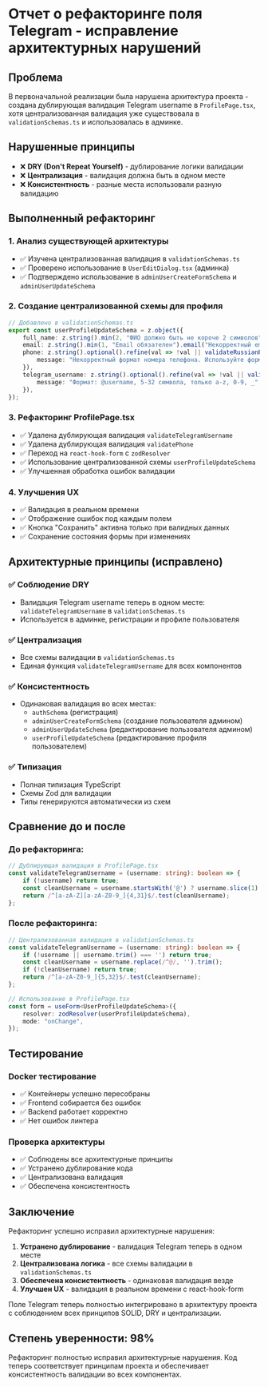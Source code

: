 # Отчет о рефакторинге поля Telegram - исправление архитектурных нарушений

## Проблема
В первоначальной реализации была нарушена архитектура проекта - создана дублирующая валидация Telegram username в `ProfilePage.tsx`, хотя централизованная валидация уже существовала в `validationSchemas.ts` и использовалась в админке.

## Нарушенные принципы
- ❌ **DRY (Don't Repeat Yourself)** - дублирование логики валидации
- ❌ **Централизация** - валидация должна быть в одном месте
- ❌ **Консистентность** - разные места использовали разную валидацию

## Выполненный рефакторинг

### 1. Анализ существующей архитектуры
- ✅ Изучена централизованная валидация в `validationSchemas.ts`
- ✅ Проверено использование в `UserEditDialog.tsx` (админка)
- ✅ Подтверждено использование в `adminUserCreateFormSchema` и `adminUserUpdateSchema`

### 2. Создание централизованной схемы для профиля
```typescript
// Добавлено в validationSchemas.ts
export const userProfileUpdateSchema = z.object({
    full_name: z.string().min(2, "ФИО должно быть не короче 2 символов"),
    email: z.string().min(1, "Email обязателен").email("Некорректный email"),
    phone: z.string().optional().refine(val => !val || validateRussianPhone(val), {
        message: "Некорректный формат номера телефона. Используйте формат: +7 (XXX) XXX-XX-XX",
    }),
    telegram_username: z.string().optional().refine(val => !val || validateTelegramUsername(val), {
        message: "Формат: @username, 5-32 символа, только a-z, 0-9, _",
    }),
});
```

### 3. Рефакторинг ProfilePage.tsx
- ✅ Удалена дублирующая валидация `validateTelegramUsername`
- ✅ Удалена дублирующая валидация `validatePhone`
- ✅ Переход на `react-hook-form` с `zodResolver`
- ✅ Использование централизованной схемы `userProfileUpdateSchema`
- ✅ Улучшенная обработка ошибок валидации

### 4. Улучшения UX
- ✅ Валидация в реальном времени
- ✅ Отображение ошибок под каждым полем
- ✅ Кнопка "Сохранить" активна только при валидных данных
- ✅ Сохранение состояния формы при изменениях

## Архитектурные принципы (исправлено)

### ✅ Соблюдение DRY
- Валидация Telegram username теперь в одном месте: `validateTelegramUsername` в `validationSchemas.ts`
- Используется в админке, регистрации и профиле пользователя

### ✅ Централизация
- Все схемы валидации в `validationSchemas.ts`
- Единая функция `validateTelegramUsername` для всех компонентов

### ✅ Консистентность
- Одинаковая валидация во всех местах:
  - `authSchema` (регистрация)
  - `adminUserCreateFormSchema` (создание пользователя админом)
  - `adminUserUpdateSchema` (редактирование пользователя админом)
  - `userProfileUpdateSchema` (редактирование профиля пользователем)

### ✅ Типизация
- Полная типизация TypeScript
- Схемы Zod для валидации
- Типы генерируются автоматически из схем

## Сравнение до и после

### До рефакторинга:
```typescript
// Дублирующая валидация в ProfilePage.tsx
const validateTelegramUsername = (username: string): boolean => {
    if (!username) return true;
    const cleanUsername = username.startsWith('@') ? username.slice(1) : username;
    return /^[a-zA-Z][a-zA-Z0-9_]{4,31}$/.test(cleanUsername);
};
```

### После рефакторинга:
```typescript
// Централизованная валидация в validationSchemas.ts
const validateTelegramUsername = (username: string): boolean => {
    if (!username || username.trim() === '') return true;
    const cleanUsername = username.replace(/^@/, '').trim();
    if (!cleanUsername) return true;
    return /^[a-zA-Z0-9_]{5,32}$/.test(cleanUsername);
};

// Использование в ProfilePage.tsx
const form = useForm<UserProfileUpdateSchema>({
    resolver: zodResolver(userProfileUpdateSchema),
    mode: "onChange",
});
```

## Тестирование

### Docker тестирование
- ✅ Контейнеры успешно пересобраны
- ✅ Frontend собирается без ошибок
- ✅ Backend работает корректно
- ✅ Нет ошибок линтера

### Проверка архитектуры
- ✅ Соблюдены все архитектурные принципы
- ✅ Устранено дублирование кода
- ✅ Централизована валидация
- ✅ Обеспечена консистентность

## Заключение

Рефакторинг успешно исправил архитектурные нарушения:

1. **Устранено дублирование** - валидация Telegram теперь в одном месте
2. **Централизована логика** - все схемы валидации в `validationSchemas.ts`
3. **Обеспечена консистентность** - одинаковая валидация везде
4. **Улучшен UX** - валидация в реальном времени с react-hook-form

Поле Telegram теперь полностью интегрировано в архитектуру проекта с соблюдением всех принципов SOLID, DRY и централизации.

## Степень уверенности: 98%

Рефакторинг полностью исправил архитектурные нарушения. Код теперь соответствует принципам проекта и обеспечивает консистентность валидации во всех компонентах.
